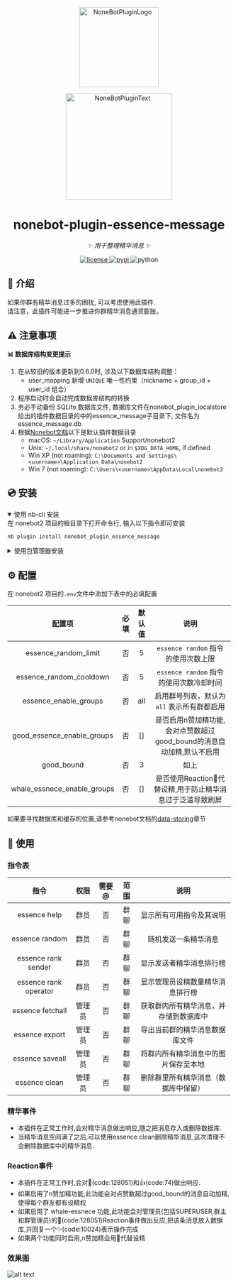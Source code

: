 <div align="center">
  <a href="https://v2.nonebot.dev/store"><img src="https://github.com/A-kirami/nonebot-plugin-template/blob/resources/nbp_logo.png" width="180" height="180" alt="NoneBotPluginLogo"></a>
  <br>
  <p><img src="https://github.com/A-kirami/nonebot-plugin-template/blob/resources/NoneBotPlugin.svg" width="240" alt="NoneBotPluginText"></p>
</div>

<div align="center">

# nonebot-plugin-essence-message

_✨ 用于整理精华消息 ✨_


<a href="./LICENSE">
    <img src="https://img.shields.io/github/license/BEISNWKZNAN/nonebot-plugin-essence-message.svg" alt="license">
</a>
<a href="https://pypi.python.org/pypi/nonebot-plugin-essence-message">
    <img src="https://img.shields.io/pypi/v/nonebot-plugin-essence-message.svg" alt="pypi">
</a>
<img src="https://img.shields.io/badge/python-3.9+-blue.svg" alt="python">

</div>


## 📖 介绍

如果你群有精华消息过多的困扰, 可以考虑使用此插件.  
请注意，此插件可能进一步推进你群精华消息通货膨胀。

## ⚠️ 注意事项

**📊 数据库结构变更提示**
1. 在从较旧的版本更新到0.6.0时, 涉及以下数据库结构调整：
   - user_mapping 新增 `UNIQUE` 唯一性约束（nickname + group_id + user_id 组合）
2. 程序启动时会自动完成数据库结构的转换
3. 务必手动备份 SQLite 数据库文件, 数据库文件在nonebot_plugin_localstore给出的插件数据目录的中的essence_message子目录下, 文件名为essence_message.db
4. 根据[Nonebot文档](https://nonebot.dev/docs/best-practice/data-storing)以下是默认插件数据目录    
    - macOS: `~/Library/Application` Support/nonebot2
    - Unix: `~/.local/share/nonebot2` or in `$XDG_DATA_HOME`, if defined
    - Win XP (not roaming): `C:\Documents and Settings\<username>\Application Data\nonebot2`
    - Win 7 (not roaming): `C:\Users\<username>\AppData\Local\nonebot2`


## 💿 安装

<details open>
<summary>使用 nb-cli 安装</summary>
在 nonebot2 项目的根目录下打开命令行, 输入以下指令即可安装

    nb plugin install nonebot_plugin_essence_message

</details>

<details>
<summary>使用包管理器安装</summary>
在 nonebot2 项目的插件目录下, 打开命令行, 根据你使用的包管理器, 输入相应的安装命令

<details>
<summary>pip</summary>

    pip install nonebot_plugin_essence_message
</details>

打开 nonebot2 项目根目录下的 `pyproject.toml` 文件, 在 `[tool.nonebot]` 部分追加写入

    plugins = ["nonebot_plugin_essence_message"]

</details>

## ⚙️ 配置

在 nonebot2 项目的`.env`文件中添加下表中的必填配置

|           配置项            | 必填  | 默认值 |                                                     说明                                                     |
| :-------------------------: | :---: | :----: | :----------------------------------------------------------------------------------------------------------: |
|    essence_random_limit     |  否   |   5    |                                     `essence random` 指令的使用次数上限                                      |
|      essence_random_cooldown      |  否   |   5    |                                   `essence random` 指令的使用次数冷却时间                                    |
|    essence_enable_groups    |  否   |  all   |                                 启用群号列表，默认为 `all` 表示所有群都启用                                  |
| good_essence_enable_groups  |  否   |   []   | 是否启用n赞加精功能,会对点赞数超过good_bound的消息自动加精,默认不启用 |
|         good_bound          |  否   |   3    |                                                     如上                                                     |
| whale_essnece_enable_groups |  否   |   []   |                          是否使用Reaction🐳代替设精,用于防止精华消息过于泛滥导致刷屏                          |

如果要寻找数据库和缓存的位置,请参考nonebot文档的[data-storing](https://nonebot.dev/docs/best-practice/data-storing)章节
## 🎉 使用
### 指令表
|         指令          |  权限  | 需要@ | 范围  |                  说明                  |
| :-------------------: | :----: | :---: | :---: | :------------------------------------: |
|     essence help      |  群员  |  否   | 群聊  |        显示所有可用指令及其说明        |
|    essence random     |  群员  |  否   | 群聊  |          随机发送一条精华消息          |
|  essence rank sender  |  群员  |  否   | 群聊  |        显示发送者精华消息排行榜        |
| essence rank operator |  群员  |  否   | 群聊  |    显示管理员设精数量精华消息排行榜    |
|   essence fetchall    | 管理员 |  否   | 群聊  | 获取群内所有精华消息，并存储到数据库中 |
|    essence export     | 管理员 |  否   | 群聊  |     导出当前群的精华消息数据库文件     |
|    essence saveall    | 管理员 |  否   | 群聊  |  将群内所有精华消息中的图片保存至本地  |
|     essence clean     | 管理员 |  否   | 群聊  |  删除群里所有精华消息（数据库中保留）  |

### 精华事件
- 本插件在正常工作时,会对精华消息做出响应,随之把消息存入或删除数据库.  
- 当精华消息空间满了之后,可以使用essence clean删除精华消息,这次清理不会删除数据库中的精华消息.

### Reaction事件
- 本插件在正常工作时,会对🐳(code:128051)和👍(code:74)做出响应.  
- 如果启用了n赞加精功能,此功能会对点赞数超过good_bound的消息自动加精,使得每个群友都有设精权  
- 如果启用了 whale-essnece 功能,此功能会对管理员(包括SUPERUSER,群主和群管理员)的🐳(code:128051)Reaction事件做出反应,把该条消息放入数据库,并回复一个✨(code:10024)表示操作完成
- 如果两个功能同时启用,n赞加精会用🐳代替设精

### 效果图
![alt text](out.png)
